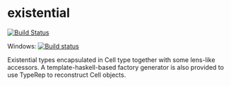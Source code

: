# existential

[![Build Status](https://travis-ci.org/literate-unitb/existential.svg?branch=master)](https://travis-ci.org/literate-unitb/existential)

Windows: [![Build status](https://ci.appveyor.com/api/projects/status/u750inp51u0q6k17?svg=true)](https://ci.appveyor.com/project/cipher1024/existential)

Existential types encapsulated in Cell type together with some
lens-like accessors. A template-haskell-based factory generator is
also provided to use TypeRep to reconstruct Cell objects.
